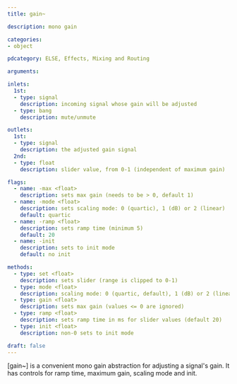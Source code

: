 ```yaml
---
title: gain~

description: mono gain

categories:
- object

pdcategory: ELSE, Effects, Mixing and Routing

arguments:

inlets:
  1st:
  - type: signal
    description: incoming signal whose gain will be adjusted
  - type: bang
    description: mute/unmute

outlets:
  1st:
  - type: signal
    description: the adjusted gain signal
  2nd:
  - type: float
    description: slider value, from 0-1 (independent of maximum gain)

flags:
  - name: -max <float>
    description: sets max gain (needs to be > 0, default 1)
  - name: -mode <float>
    description: sets scaling mode: 0 (quartic), 1 (dB) or 2 (linear)
    default: quartic
  - name: -ramp <float>
    description: sets ramp time (minimum 5)
    default: 20
  - name: -init
    description: sets to init mode
    default: no init

methods:
  - type: set <float>
    description: sets slider (range is clipped to 0-1)
  - type: mode <float>
    description: scaling mode: 0 (quartic, default), 1 (dB) or 2 (linear)
  - type: gain <float>
    description: sets max gain (values <= 0 are ignored)
  - type: ramp <float>
    description: sets ramp time in ms for slider values (default 20)
  - type: init <float>
    description: non-0 sets to init mode

draft: false
---
```


[gain~] is a convenient mono gain abstraction for adjusting a signal's gain. It has controls for ramp time, maximum gain, scaling mode and init.

